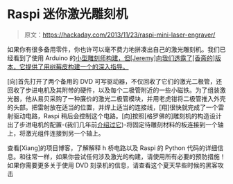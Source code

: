 # Raspi 迷你激光雕刻机

> 原文：<https://hackaday.com/2013/11/23/raspi-mini-laser-engraver/>

如果你有很多备用零件，你也许可以毫不费力地拼凑出自己的激光雕刻机。我们已经看到了使用 Arduino 的[小型雕刻师构建，但[Jeremy]向我们透露了[香斋的]版本，它提供了用树莓皮构建一个的深入指导。](http://hackaday.com/2013/10/27/microslice-the-tiny-arduino-laser-cutter/)

[向]首先打开了两个备用的 DVD 可写驱动器，不仅回收了它们的激光二极管，还回收了步进电机及其附带的硬件，以及每个二极管附近的一些小磁铁。为了组装激光器，他从易贝采购了一种廉价的激光二极管模块，并用老虎钳将二极管推入外壳的头部。把雷射放在适当的位置，并焊上适当的连接线，[翔]很快就完成了一个雷射驱动电路，Raspi 稍后会控制这个电路。[向]按照[格罗佛的]雕刻机的构造设计出了步进电机的配置-(我们几年前[介绍过它](http://hackaday.com/2011/03/11/bench-top-laser-engraver-does-some-cutting-too/))-将固定待雕刻材料的板连接到一个轴上，将激光组件连接到另一个轴上。

查看[Xiang]的项目博客，了解解释 h 桥电路以及 Raspi 的 Python 代码的详细信息。和往常一样，如果你尝试任何涉及激光的构建，请使用所有必要的预防措施！如果你需要更多关于使用 DVD 刻录机的信息，请查看这个夏天早些时候的黑客攻击